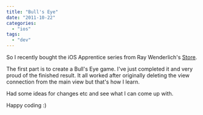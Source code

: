 ```yaml
---
title: "Bull's Eye"
date: "2011-10-22"
categories: 
  - "ios"
tags: 
  - "dev"
---
```


So I recently bought the iOS Apprentice series from Ray Wenderlich's [Store](http://www.raywenderlich.com/store).

The first part is to create a Bull's Eye game. I've just completed it and very proud of the finished result. It all worked after originally deleting the view connection from the main view but that's how I learn.

Had some ideas for changes etc and see what I can come up with.

Happy coding :)
